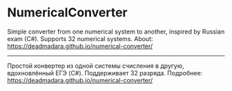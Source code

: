 # NumericalConverter
Simple converter from one numerical system to another, inspired by Russian exam (C#). Supports 32 numerical systems. About: https://deadmadara.github.io/numerical-converter/
____________________________________________________________________
Простой конвертер из одной системы счисления в другую, вдохновлённый ЕГЭ (C#). Поддерживает 32 разряда. Подробнее: https://deadmadara.github.io/numerical-converter/
